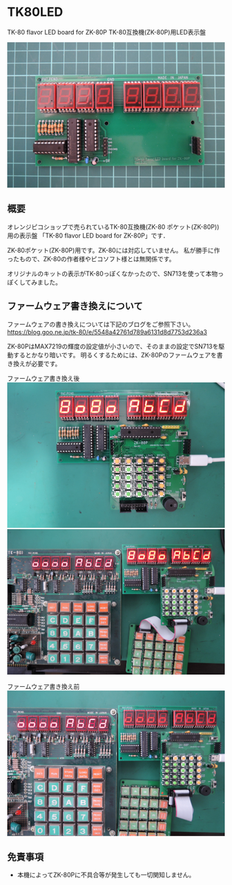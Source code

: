 # TK80LED
TK-80 flavor LED board for ZK-80P
TK-80互換機(ZK-80P)用LED表示盤

![](images/title.jpg)

## 概要
オレンジピコショップで売られているTK-80互換機(ZK-80 ポケット(ZK-80P))用の表示盤
「TK-80 flavor LED board for ZK-80P」です．

ZK-80ポケット(ZK-80P)用です。ZK-80には対応していません。
私が勝手に作ったもので、ZK-80の作者様やピコソフト様とは無関係です。

オリジナルのキットの表示がTK-80っぽくなかったので、SN713を使って本物っぽくしてみました。

## ファームウェア書き換えについて
ファームウェアの書き換えについては下記のブログをご参照下さい。
https://blog.goo.ne.jp/tk-80/e/5548a42761d789a6131d8d7753d236a3

ZK-80PはMAX7219の輝度の設定値が小さいので、そのままの設定でSN713を駆動するとかなり暗いです。
明るくするためには、ZK-80Pのファームウェアを書き換えが必要です。

ファームウェア書き換え後
![](images/3.jpg)
![](images/4.jpg)

ファームウェア書き換え前
![](images/5.jpg)


## 免責事項
- 本機によってZK-80Pに不具合等が発生しても一切関知しません。
